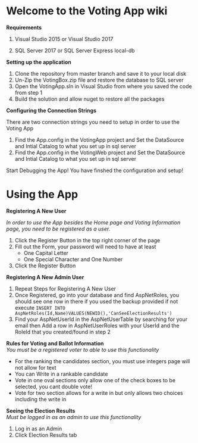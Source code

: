 # Welcome to the Voting App wiki

**Requirements**  

1. Visual Studio 2015 or Visual Studio 2017  

2. SQL Server 2017 or SQL Server Express local-db

**Setting up the application**  

1. Clone the repository from master branch and save it to your local disk
2. Un-Zip the VotingBox.zip file and restore the database to SQL server
3. Open the VotingApp.sln in Visual Studio from where you saved the code from step 1
4. Build the solution and allow nuget to restore all the packages

**Configuring the Connection Strings**

There are two connection strings you need to setup in order to use the Voting App

1. Find the App.config in the VotingApp project and Set the DataSource and Intial Catalog to what you set up in sql server
2. Find the App.config in the VotingWeb project and Set the DataSource and Intial Catalog to what you set up in sql server

Start Debugging the App! You have finshed the configuration and setup!


# Using the App

**Registering A New User**  

_In order to use the App besides the Home page and Voting Information page, you need to be registered as a user._

1. Click the Register Button in the top right corner of the page
2. Fill out the Form, your password will need to have at least
   * One Capital Letter
   * One Special Character and One Number
3. Click the Register Button

**Registering A New Admin User**  
1. Repeat Steps for Registering A New User
2. Once Registered, go into your database and find AspNetRoles, you should see one row in there if you used the backup provided if not execute `INSERT INTO AspNetRoles(Id,Name)VALUES(NEWID(),'CanSeeElectionResults') `
3. Find your AspNetUserId in the AspNetUserTable by searching for your email then Add a row in AspNetUserRoles with your UserId and the RoleId that you created/found in step 2

**Rules for Voting and Ballot Information**  
_You must be a registered voter to able to use this functionality_ 
* For the ranking the candidates section, you must use integers page will not allow for text
* You can Write in a rankable candidate
* Vote in one oval sections only allow one of the check boxes to be selected, you cant double vote!
* Vote for two section allows for a write in but only allows two choices including the write in

**Seeing the Election Results**  
_Must be logged in as an admin to use this functionality_
1. Log in as an Admin 
2. Click Election Results tab
